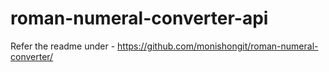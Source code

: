 # roman-numeral-converter-api

Refer the readme under - https://github.com/monishongit/roman-numeral-converter/
